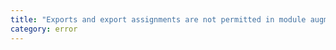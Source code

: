 ```yaml
---
title: "Exports and export assignments are not permitted in module augmentations."
category: error
---
```

